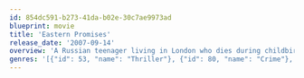 ```yaml
---
id: 854dc591-b273-41da-b02e-30c7ae9973ad
blueprint: movie
title: 'Eastern Promises'
release_date: '2007-09-14'
overview: 'A Russian teenager living in London who dies during childbirth leaves clues to a midwife in her journal that could tie her child to a rape involving a violent Russian mob family.'
genres: '[{"id": 53, "name": "Thriller"}, {"id": 80, "name": "Crime"}, {"id": 9648, "name": "Mystery"}]'
---
```

